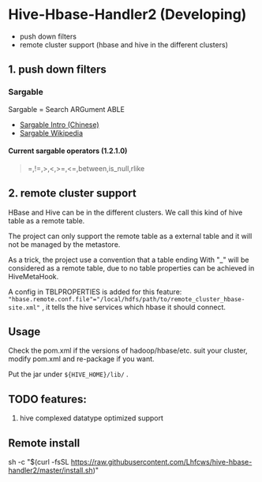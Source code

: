 # Hive-Hbase-Handler2 (Developing)

- push down filters
- remote cluster support (hbase and hive in the different clusters)

## 1. push down filters


### Sargable

Sargable = Search ARGument ABLE

+ [Sargable Intro (Chinese)](http://www.cnblogs.com/lhfcws/p/6611830.html)
+ [Sargable Wikipedia](https://en.wikipedia.org/wiki/Sargable)

#### Current sargable operators (1.2.1.0)

> =,!=,>,<,>=,<=,between,is_null,rlike


## 2. remote cluster support 

HBase and Hive can be in the different clusters. We call this kind of hive table as a remote table.

The project can only support the remote table as a external table and it will not be managed by the metastore.
 
As a trick, the project use a convention that a table ending With "_" will be considered as a remote table, due to no table properties can be achieved in HiveMetaHook.
 
A config in TBLPROPERTIES is added for this feature: `"hbase.remote.conf.file"="/local/hdfs/path/to/remote_cluster_hbase-site.xml"` , it tells the hive services which hbase it should connect.  


## Usage

Check the pom.xml if the versions of hadoop/hbase/etc. suit your cluster, modify pom.xml and re-package if you want.

Put the jar under `${HIVE_HOME}/lib/` .
 
## TODO features:
1. hive complexed datatype optimized support


## Remote install
sh -c "$(curl -fsSL https://raw.githubusercontent.com/Lhfcws/hive-hbase-handler2/master/install.sh)"